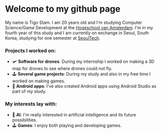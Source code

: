 # Welcome to my github page

My name is Tigo Stam. I am 20 years old and I'm studying Computer Science/Game Development at the [Hogeschool van Amsterdam](https://www.hva.nl/).
I'm in my fourth year of this study and I am currently on exchange in Seoul, South Korea, studying for one semester at [SeoulTech](https://en.seoultech.ac.kr/).

### Projects I worked on:
- :small_airplane: __Software for drones__: During my internship I worked on making a 3D map for drones to see where drones could not fly.
- :joystick: __Several game projects__: During my study and also in my free time I worked on making games.
- :iphone: __Android apps__: I've also created Android apps using Android Studio as part of my study.

### My interests lay with:
- :robot: __AI__: I'm really interested in artificial intelligence and its future possibilities.
- :joystick: __Games__: I enjoy both playing and developing games.
